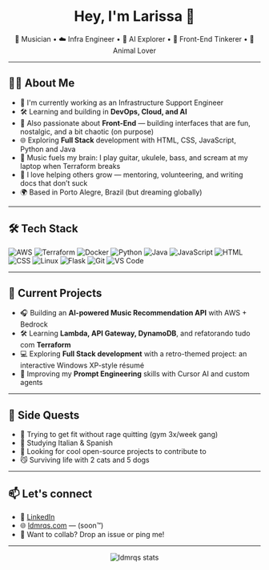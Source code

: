 <h1 align="center">Hey, I'm Larissa 👋</h1>

<p align="center">
🎸 Musician • ☁️ Infra Engineer • 🧠 AI Explorer • 🎨 Front-End Tinkerer • 🐾 Animal Lover
</p>

---

## 👩‍💻 About Me

- 🧭 I'm currently working as an Infrastructure Support Engineer
- 🛠️ Learning and building in **DevOps, Cloud, and AI**
- 🎨 Also passionate about **Front-End** — building interfaces that are fun, nostalgic, and a bit chaotic (on purpose)
- 🌐 Exploring **Full Stack** development with HTML, CSS, JavaScript, Python and Java
- 🎵 Music fuels my brain: I play guitar, ukulele, bass, and scream at my laptop when Terraform breaks
- 🤝 I love helping others grow — mentoring, volunteering, and writing docs that don’t suck
- 🌍 Based in Porto Alegre, Brazil (but dreaming globally)

---

## 🛠️ Tech Stack

![AWS](https://img.shields.io/badge/-AWS-232F3E?style=flat&logo=amazonaws)
![Terraform](https://img.shields.io/badge/-Terraform-623CE4?style=flat&logo=terraform)
![Docker](https://img.shields.io/badge/-Docker-2496ED?style=flat&logo=docker)
![Python](https://img.shields.io/badge/-Python-3776AB?style=flat&logo=python)
![Java](https://img.shields.io/badge/-Java-007396?style=flat&logo=java)
![JavaScript](https://img.shields.io/badge/-JavaScript-F7DF1E?style=flat&logo=javascript&logoColor=000)
![HTML](https://img.shields.io/badge/-HTML5-E34F26?style=flat&logo=html5&logoColor=white)
![CSS](https://img.shields.io/badge/-CSS3-1572B6?style=flat&logo=css3)
![Linux](https://img.shields.io/badge/-Linux-FCC624?style=flat&logo=linux)
![Flask](https://img.shields.io/badge/-Flask-000000?style=flat&logo=flask)
![Git](https://img.shields.io/badge/-Git-F05032?style=flat&logo=git)
![VS Code](https://img.shields.io/badge/-VSCode-007ACC?style=flat&logo=visualstudiocode)

---

## 🚀 Current Projects

- 🎧 Building an **AI-powered Music Recommendation API** with AWS + Bedrock
- 🛠️ Learning **Lambda, API Gateway, DynamoDB**, and refatorando tudo com **Terraform**
- 💻 Exploring **Full Stack development** with a retro-themed project: an interactive Windows XP-style résumé
- 🧠 Improving my **Prompt Engineering** skills with Cursor AI and custom agents

---

## 🌱 Side Quests

- 🥊 Trying to get fit without rage quitting (gym 3x/week gang)
- 🧠 Studying Italian & Spanish
- 👀 Looking for cool open-source projects to contribute to
- 😼 Surviving life with 2 cats and 5 dogs

---

## 📫 Let's connect

- 🔗 [LinkedIn](https://www.linkedin.com/in/ldmrqs/)
- 🌐 [ldmrqs.com](https://ldmrqs.com) — (soon™)
- 💌 Want to collab? Drop an issue or ping me!

---

<p align="center">
  <img src="https://github-readme-stats.vercel.app/api?username=ldmrqs&show_icons=true&theme=tokyonight" alt="ldmrqs stats"/>
</p>
